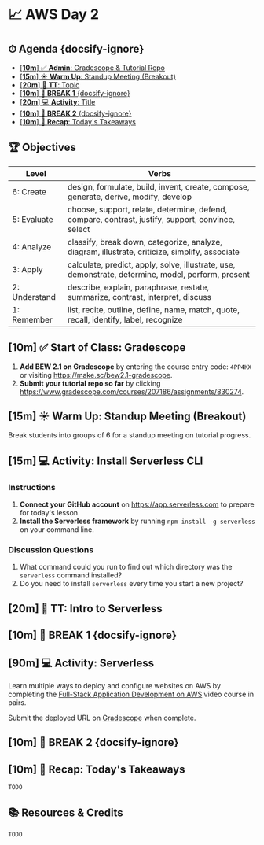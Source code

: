 <!-- Run this slideshow via the following command: reveal-md README.md -w -->
<!-- .slide: data-background="./../Slides/images/header.svg" data-background-repeat="none" data-background-size="40% 40%" data-background-position="center 10%" class="header" -->
# 📈 AWS Day 2

<!-- > -->

<!-- omit in toc -->
## ⏱ Agenda {docsify-ignore}

- [[**10m**] ✅ **Admin**: Gradescope & Tutorial Repo](#10m-%e2%9c%85-admin-gradescope--tutorial-repo)
- [[**15m**] ☀️ **Warm Up**: Standup Meeting (Breakout)](#15m-%e2%98%80%ef%b8%8f-warm-up-standup-meeting-breakout)
- [[**20m**] 💬 **TT**: Topic](#20m-%f0%9f%92%ac-tt-topic)
- [[**10m**] 🌴 **BREAK 1** {docsify-ignore}](#10m-%f0%9f%8c%b4-break-1-docsify-ignore)
- [[**20m**] 💻 **Activity**: Title](#20m-%f0%9f%92%bb-activity-title)
- [[**10m**] 🌴 **BREAK 2** {docsify-ignore}](#10m-%f0%9f%8c%b4-break-2-docsify-ignore)
- [[**10m**] 🔄 **Recap**: Today's Takeaways](#10m-%f0%9f%94%84-recap-todays-takeaways)

<!-- > -->

<!-- omit in toc -->
## 🏆 Objectives

|   Level   | Verbs |
| --------- | ----- |
| 6: Create | design, formulate, build, invent, create, compose, generate, derive, modify, develop |
| 5: Evaluate | choose, support, relate, determine, defend, compare, contrast, justify, support, convince, select |
| 4: Analyze | classify, break down, categorize, analyze, diagram, illustrate, criticize, simplify, associate |
| 3: Apply | calculate, predict, apply, solve, illustrate, use, demonstrate, determine, model, perform, present |
| 2: Understand | describe, explain, paraphrase, restate, summarize, contrast, interpret, discuss |
| 1: Remember | list, recite, outline, define, name, match, quote, recall, identify, label, recognize |

<!-- > -->

## [**10m**] ✅ **Start of Class**: Gradescope

1. **Add BEW 2.1 on Gradescope** by entering the course entry code: `4PP4KX` or visiting <https://make.sc/bew2.1-gradescope>.
1. **Submit your tutorial repo so far** by clicking <https://www.gradescope.com/courses/207186/assignments/830274>.

<!-- > -->

## [**15m**] ☀️ **Warm Up**: Standup Meeting (Breakout)

Break students into groups of 6 for a standup meeting on tutorial progress.

<!-- > -->

## [**15m**] 💻 **Activity**: Install Serverless CLI

### Instructions

1. **Connect your GitHub account** on <https://app.serverless.com> to prepare for today's lesson.
1. **Install the Serverless framework** by running `npm install -g serverless` on your command line.

### Discussion Questions

1. What command could you run to find out which directory was the `serverless` command installed?
1. Do you need to install `serverless` every time you start a new project?

<!-- > -->

## [**20m**] 💬 **TT**: Intro to Serverless

<!-- > -->

## [**10m**] 🌴 **BREAK 1** {docsify-ignore}

<!-- > -->

## [**90m**] 💻 **Activity**: Serverless

Learn multiple ways to deploy and configure websites on AWS by completing the [Full-Stack Application Development on AWS](https://www.serverless.com/learn/courses/full-stack-application-development-on-aws) video course in pairs.

Submit the deployed URL on [Gradescope](https://make.sc/bew2.1-gradescope) when complete.

<!-- > -->

## [**10m**] 🌴 **BREAK 2** {docsify-ignore}

<!-- > -->

## [**10m**] 🔄 **Recap**: Today's Takeaways

`TODO`

<!-- > -->

<!-- omit in toc -->
## 📚 Resources & Credits

`TODO`
